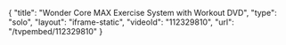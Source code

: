 {
    "title": "Wonder Core MAX Exercise System with Workout DVD",
    "type": "solo",
    "layout": "iframe-static",
    "videoId": "112329810",
    "url": "\/tvpembed\/112329810"
}